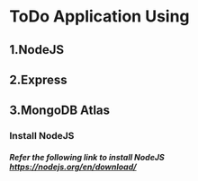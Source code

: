 # ToDo Application Using 
## 1.NodeJS
## 2.Express
## 3.MongoDB Atlas

### Install NodeJS
##### Refer the following link to install NodeJS https://nodejs.org/en/download/
